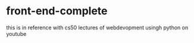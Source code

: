 # front-end-complete
this is in reference with cs50 lectures of webdevopment usingh python on youtube
